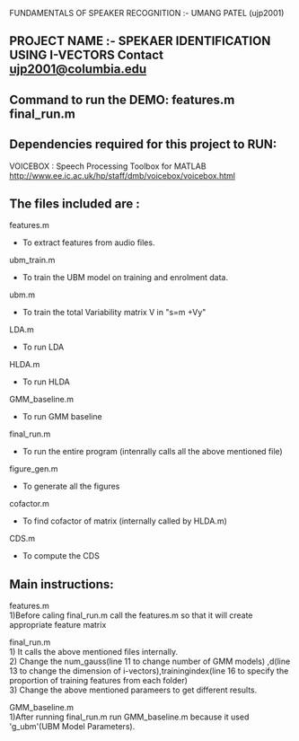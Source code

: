 
FUNDAMENTALS OF SPEAKER RECOGNITION :- UMANG PATEL (ujp2001)

PROJECT NAME :- SPEKAER IDENTIFICATION USING I-VECTORS
Contact ujp2001@columbia.edu 
------------------------
Command to run the DEMO:
features.m
final_run.m
------------------------


Dependencies required for this project to RUN:
------------------------
VOICEBOX : Speech Processing Toolbox for MATLAB  
http://www.ee.ic.ac.uk/hp/staff/dmb/voicebox/voicebox.html

The files included are :
------------------------
features.m  
- To extract features from audio files.   

ubm_train.m  
- To train the UBM model on training and enrolment data. 

ubm.m	  				  			
- To train the total Variability matrix V in "s=m +Vy"  

LDA.m												  		
- To run LDA    

HLDA.m		                
- To run HLDA    

GMM_baseline.m	   
- To run GMM baseline  

final_run.m				  
- To run the entire program (intenrally calls all the above mentioned file)   

figure_gen.m   										  
- To generate all the figures    

cofactor.m 						  
- To find cofactor of matrix   (internally called by HLDA.m)   

CDS.m 														  
- To compute the CDS  
  
Main instructions:
------------------
features.m  
	1)Before caling final_run.m call the features.m so that it will create appropriate feature matrix


final_run.m  
	1) It calls the above mentioned files internally.  
	2) Change the num_gauss(line 11 to change number of GMM models) ,d(line 13 to change the dimension of i-vectors),trainingindex(line 16 to specify the proportion of training features from each folder)  
	3) Change the above mentioned parameers to get different results.
	
GMM_baseline.m  
	1)After running final_run.m run GMM_baseline.m because it used 'g_ubm'(UBM Model Parameters).	
